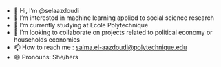 - 👋 Hi, I’m @selaazdoudi
- 👀 I’m interested in machine learning applied to social science research
- 🌱 I’m currently studying at Ecole Polytechnique
- 💞️ I’m looking to collaborate on projects related to political economy or households economics
- 📫 How to reach me : salma.el-aazdoudi@polytechnique.edu
- 😄 Pronouns: She/hers


<!---
selaazdoudi/selaazdoudi is a ✨ special ✨ repository because its `README.md` (this file) appears on your GitHub profile.
You can click the Preview link to take a look at your changes.
--->
